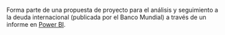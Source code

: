 Forma parte de una propuesta de proyecto para el análisis y seguimiento a la deuda internacional (publicada por el Banco Mundial) a través de un informe en [Power BI](https://github.com/EvelynOr/4.Portafolio/tree/main/No_Empresarial).



